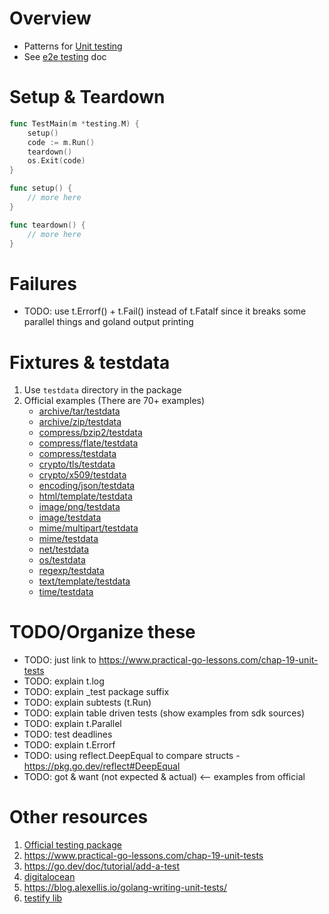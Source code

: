 # Overview
- Patterns for [Unit testing](https://en.wikipedia.org/wiki/Unit_testing)
- See [e2e testing](./testing.e2e.md) doc


# Setup & Teardown
```go
func TestMain(m *testing.M) {
	setup()
	code := m.Run()
	teardown()
	os.Exit(code)
}

func setup() {
    // more here
}

func teardown() {
    // more here
}
```


# Failures
- TODO: use t.Errorf() + t.Fail() instead of t.Fatalf since it breaks some parallel things and goland output printing


# Fixtures & testdata
1. Use `testdata` directory in the package
1. Official examples (There are 70+ examples)
    - [archive/tar/testdata](https://go.dev/src/archive/tar/testdata)
    - [archive/zip/testdata](https://go.dev/src/archive/zip/testdata)
    - [compress/bzip2/testdata](https://go.dev/src/compress/bzip2/testdata)
    - [compress/flate/testdata](https://go.dev/src/compress/flate/testdata)
    - [compress/testdata](https://go.dev/src/compress/testdata)
    - [crypto/tls/testdata](https://go.dev/src/crypto/tls/testdata)
    - [crypto/x509/testdata](https://go.dev/src/crypto/x509/testdata)
    - [encoding/json/testdata](https://go.dev/src/encoding/json/testdata)
    - [html/template/testdata](https://go.dev/src/html/template/testdata)
    - [image/png/testdata](https://go.dev/src/image/png/testdata)
    - [image/testdata](https://go.dev/src/image/testdata)
    - [mime/multipart/testdata](https://go.dev/src/mime/multipart/testdata)
    - [mime/testdata](https://go.dev/src/mime/testdata)
    - [net/testdata](https://go.dev/src/net/testdata)
    - [os/testdata](https://go.dev/src/os/testdata)
    - [regexp/testdata](https://go.dev/src/regexp/testdata)
    - [text/template/testdata](https://go.dev/src/text/template/testdata)
    - [time/testdata](https://go.dev/src/time/testdata)


# TODO/Organize these
- TODO: just link to  https://www.practical-go-lessons.com/chap-19-unit-tests
- TODO: explain t.log
- TODO: explain _test package suffix
- TODO: explain subtests (t.Run)
- TODO: explain table driven tests (show examples from sdk sources)
- TODO: explain t.Parallel
- TODO: test deadlines
- TODO: explain t.Errorf
- TODO: using reflect.DeepEqual to compare structs - https://pkg.go.dev/reflect#DeepEqual
- TODO: got & want  (not expected & actual)  <-- examples from official


# Other resources
1. [Official testing package](https://pkg.go.dev/testing)
1. https://www.practical-go-lessons.com/chap-19-unit-tests
1. https://go.dev/doc/tutorial/add-a-test
1. [digitalocean](https://www.digitalocean.com/community/tutorials/how-to-write-unit-tests-in-go-using-go-test-and-the-testing-package)
1. https://blog.alexellis.io/golang-writing-unit-tests/
1. [testify lib](https://github.com/stretchr/testify)